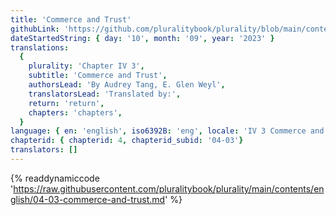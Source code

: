 ```yaml
---
title: 'Commerce and Trust'
githubLink: 'https://github.com/pluralitybook/plurality/blob/main/contents/english/04-03-commerce-and-trust.md'
dateStartedString: { day: '10', month: '09', year: '2023' }
translations:
  {
    plurality: 'Chapter IV 3',
    subtitle: 'Commerce and Trust',
    authorsLead: 'By Audrey Tang, E. Glen Weyl',
    translatorsLead: 'Translated by:',
    return: 'return',
    chapters: 'chapters',
  }
language: { en: 'english', iso6392B: 'eng', locale: 'IV 3 Commerce and Trust' }
chapterid: { chapterid: 4, chapterid_subid: '04-03'}
translators: []
---
```

{% readdynamiccode 'https://raw.githubusercontent.com/pluralitybook/plurality/main/contents/english/04-03-commerce-and-trust.md' %}
